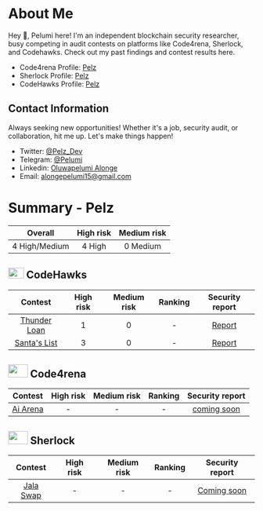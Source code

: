 # About Me

Hey 👋, Pelumi here! I'm an independent blockchain security researcher, busy competing in audit contests on platforms like Code4rena, Sherlock, and Codehawks. Check out my past findings and contest results here.

- Code4rena Profile: [Pelz](https://code4rena.com/@Pelz)
- Sherlock Profile: [Pelz](https://audits.sherlock.xyz/watson/Pelz)
- CodeHawks Profile: [Pelz](https://www.codehawks.com/profile/clokuwofs000yih08n1oqrf6d)

## Contact Information

Always seeking new opportunities! Whether it's a job, security audit, or collaboration, hit me up. Let's make things happen!

- Twitter: [@Pelz_Dev](https://twitter.com/Pelz_Dev)
- Telegram: [@Pelumi](https://t.me/Pelumi_Al)
- Linkedin: [Oluwapelumi Alonge](https://www.linkedin.com/in/oluwapelumi-alonge-659911251/)
- Email: [alongepelumi15@gmail.com](alongepelumi15@gmail.com)

# Summary - Pelz

|    Overall    | High risk | Medium risk |
| :-----------: | :-------: | :---------: |
| 4 High/Medium |  4 High   |  0 Medium   |

## <img src="https://res.cloudinary.com/droqoz7lg/image/upload/v1689080263/snhkgvtsidryjdtx0pce.png" width=32 height=22> CodeHawks

|                                   Contest                                    | High risk | Medium risk | Ranking | Security report |
| :--------------------------------------------------------------------------: | :-------: | :---------: | :-----: | :-------------: |
| [Thunder Loan](https://www.codehawks.com/contests/clocopz26004rkx08q1n61wnz) |     1     |      0      |    -    |   [Report]()    |
| [Santa's List](https://www.codehawks.com/contests/clpba0ama0001ywpabex01hrp) |     3     |      0      |    -    |   [Report]()    |

## <img src="https://code4rena.com/images/c4-logo-icon.svg" width=40 height=27> Code4rena

|                            Contest                            | High risk | Medium risk | Ranking | Security report |
| :-----------------------------------------------------------: | :-------: | :---------: | :-----: | :-------------: |
| [Ai Arena](https://code4rena.com/audits/2024-02-ai-arena#top) |     -     |      -      |    -    | [coming soon]() |

## <img src="https://audits.sherlock.xyz/_next/static/media/sherlock_logo.bf519c9e.svg" width=40 height=27> Sherlock

|                        Contest                        | High risk | Medium risk | Ranking | Security report |
| :---------------------------------------------------: | :-------: | :---------: | :-----: | :-------------: |
| [Jala Swap](https://audits.sherlock.xyz/contests/233) |     -     |      -      |    -    | [Coming soon]() |

